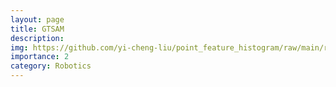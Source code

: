 ```yaml
---
layout: page
title: GTSAM
description: 
img: https://github.com/yi-cheng-liu/point_feature_histogram/raw/main/result/horse.png
importance: 2
category: Robotics
---
```

